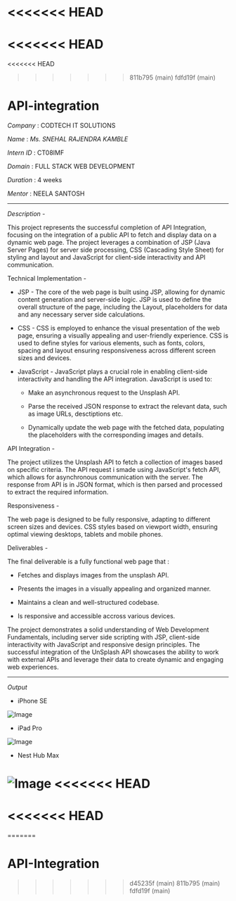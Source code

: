 <<<<<<< HEAD
=======
<<<<<<< HEAD
=======
<<<<<<< HEAD
>>>>>>> 811b795 (main)
>>>>>>> fdfd19f (main)
# API-integration

*Company* : CODTECH IT SOLUTIONS

*Name* : *Ms. SNEHAL RAJENDRA KAMBLE*

*Intern ID* : CT08IMF

*Domain* : FULL STACK WEB DEVELOPMENT

*Duration* : 4 weeks

*Mentor* : NEELA SANTOSH

------------------------------------------------------------------------------------------------------------------------------------------------------------------

*Description* - 

This project represents the successful completion of API Integration, focusing on the integration of a public API to fetch and display data on a dynamic web page. The project leverages a combination of JSP (Java Server Pages) for server side  processing, CSS (Cascading Style Sheet) for styling and layout and JavaScript for client-side interactivity and API communication.

Technical Implementation -

- JSP - The core of the web page is built using JSP, allowing for dynamic content generation and server-side logic. JSP is used to define the overall structure of the page, including the Layout, placeholders for data and any necessary server side calculations.

- CSS - CSS is employed to enhance the visual presentation of the web page, ensuring a visually appealing and user-friendly experience. CSS is used to define styles for various elements, such as fonts, colors, spacing and layout ensuring responsiveness across different screen sizes and devices.

- JavaScript - JavaScript plays a crucial role in enabling client-side interactivity and handling the API integration. JavaScript is used to:
    - Make an asynchronous request to the Unsplash API.
 
    - Parse the received JSON response to extract the relevant data, such as image URLs, desctiptions etc.
 
    - Dynamically update the web page with the fetched data, populating the placeholders with the corresponding images and details.

API Integration -

The project utilizes the Unsplash API to fetch a collection of images based on specific criteria. The API request i smade using JavaScript's fetch API, which allows for asynchronous communication with the server. The response from API is in JSON format, which is then parsed and processed to extract the required information.

Responsiveness -

The web page is designed to be fully responsive, adapting to different screen sizes and devices. CSS styles based on viewport width, ensuring optimal viewing desktops, tablets and mobile phones.

Deliverables -

The final deliverable is a fully functional web page that :

- Fetches and displays images from the unsplash API.

- Presents the images in a visually appealing and organized manner.

- Maintains a clean and well-structured codebase.

- Is responsive and accessible accross various devices.

The project demonstrates a solid understanding of Web Development Fundamentals, including server side scripting with JSP, client-side interactivity with JavaScript and responsive design principles. The successful integration of the UnSplash API showcases the ability to work with external APIs and leverage their data to create dynamic and engaging web experiences.

---------------------------------------------------------------------------------------------------------------

*Output*

-  iPhone SE

![Image](https://github.com/user-attachments/assets/c0921fa3-6101-4447-82a4-0a61be613a6e)


-  iPad Pro

![Image](https://github.com/user-attachments/assets/3e617251-ea59-47cf-b38c-f5b93bf2677f)


- Nest Hub Max

![Image](https://github.com/user-attachments/assets/f4200802-f756-41db-a6c1-6c62bd4b391f)
<<<<<<< HEAD
=======
<<<<<<< HEAD
=======
=======
# API-Integration
>>>>>>> d45235f (main)
>>>>>>> 811b795 (main)
>>>>>>> fdfd19f (main)
